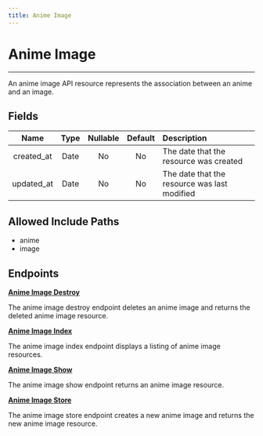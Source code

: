 ```yaml
---
title: Anime Image
---
```


# Anime Image

---

An anime image API resource represents the association between an anime and an image.

## Fields

|    Name    |  Type   | Nullable | Default | Description                                  |
| :--------: | :-----: | :------: | :-----: | :------------------------------------------- |
| created_at | Date    | No       | No      | The date that the resource was created       |
| updated_at | Date    | No       | No      | The date that the resource was last modified |

## Allowed Include Paths

* anime
* image

## Endpoints

**[Anime Image Destroy](/wiki/animeimage/destroy/)**

The anime image destroy endpoint deletes an anime image and returns the deleted anime image resource.

**[Anime Image Index](/wiki/animeimage/index/)**

The anime image index endpoint displays a listing of anime image resources.

**[Anime Image Show](/wiki/animeimage/show/)**

The anime image show endpoint returns an anime image resource.

**[Anime Image Store](/wiki/animeimage/store/)**

The anime image store endpoint creates a new anime image and returns the new anime image resource.